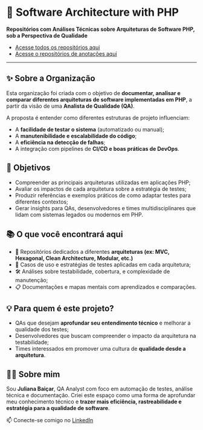 # 🧱 Software Architecture with PHP

**Repositórios com Análises Técnicas sobre Arquiteturas de Software PHP, sob a Perspectiva de Qualidade**

- [Acesse todos os repositórios aqui](https://github.com/software-architecture-with-php/repositories)
- [Acesse o repositórios de anotações aqui](https://github.com/software-architecture-with-php/anotacoes_cursos)
---

## ✨ Sobre a Organização

Esta organização foi criada com o objetivo de **documentar, analisar e comparar diferentes arquiteturas de software implementadas em PHP**, a partir da visão de uma **Analista de Qualidade (QA)**.

A proposta é entender como diferentes estruturas de projeto influenciam:

* A **facilidade de testar o sistema** (automatizado ou manual);
* A **manutenibilidade e escalabilidade do código**;
* A **eficiência na detecção de falhas**;
* A integração com pipelines de **CI/CD e boas práticas de DevOps**.

## 🎯 Objetivos

* Compreender as principais arquiteturas utilizadas em aplicações PHP;
* Avaliar os impactos de cada arquitetura sobre a estratégia de testes;
* Produzir referências e exemplos práticos de como adaptar testes para diferentes contextos;
* Gerar insights para QAs, desenvolvedores e times multidisciplinares que lidam com sistemas legados ou modernos em PHP.

## 📚 O que você encontrará aqui

* 📂 Repositórios dedicados a diferentes **arquiteturas (ex: MVC, Hexagonal, Clean Architecture, Modular, etc.)**
* 🧪 Casos de uso e estratégias de testes aplicadas em cada arquitetura;
* 🛠️ Análises sobre testabilidade, cobertura, e complexidade de manutenção;
* 📋 Documentações e mapas mentais com aprendizados e comparações.

## 💡 Para quem é este projeto?

* QAs que desejam **aprofundar seu entendimento técnico** e melhorar a qualidade dos testes;
* Desenvolvedores que buscam compreender o impacto da arquitetura na testabilidade;
* Times interessados em promover uma cultura de **qualidade desde a arquitetura**.

## 🧑‍💻 Sobre mim

Sou **Juliana Baiçar**, QA Analyst com foco em automação de testes, análise técnica e documentação. Criei este espaço como uma forma de aprofundar meu conhecimento técnico e **trazer mais eficiência, rastreabilidade e estratégia para a qualidade de software**.

📫 Conecte-se comigo no [LinkedIn](https://www.linkedin.com/in/julianabaicar)

